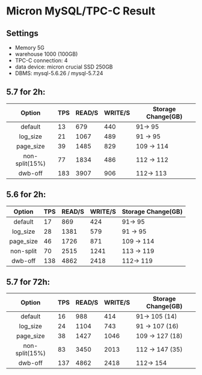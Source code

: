 # Micron MySQL/TPC-C Result


## Settings

- Memory 5G
- warehouse 1000 (100GB)
- TPC-C connection: 4
- data device: micron crucial SSD 250GB
- DBMS: mysql-5.6.26 / mysql-5.7.24

## 5.7 for 2h:

| Option   |  TPS | READ/S | WRITE/S  | Storage Change(GB)| 
|:----------:|-------------|-------------|-------------|-------------|
|default| 13 | 679  | 440  | 91-> 95  |
|log_size| 21 | 1067  | 489 | 91 -> 95 |
|page_size| 39 |  1485 | 829 | 109 -> 114|
|non-split(15%)| 77 | 1834  | 486 | 112 -> 112 | 
|dwb-off | 183 |  3907 | 906 | 112-> 113 | 

## 5.6 for 2h:

| Option   |  TPS | READ/S | WRITE/S  | Storage Change(GB)| 
|:----------:|-------------|-------------|-------------|-------------|
|default| 17 | 869 | 424   | 91-> 95  |
|log_size| 28 | 1381  | 579 | 91 -> 95 |
|page_size| 46 |  1726 | 871 | 109 -> 114|
|non-split| 70 | 2515 | 1241 | 113 -> 119 | 
|dwb-off | 138 |  4862 | 2418 |112-> 119 | 

## 5.7 for 72h:

| Option   |  TPS | READ/S | WRITE/S  |Storage Change(GB)| 
|:----------:|-------------|-------------|-------------|-------------|
|default| 16 | 988  | 414 | 91-> 105 (14)  |
|log_size| 24 | 1104  | 743 |  91 -> 107 (16) |
|page_size| 38 |   1427 | 1046  |109 -> 127 (18)|
|non-split(15%)| 83 | 3450  | 2013 | 112 -> 147 (35) | 
|dwb-off | 137 |  4862 | 2418 | 112-> 154 | 
